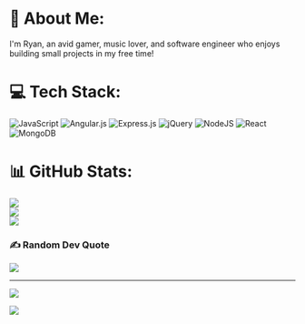 # 💫 About Me:
I'm Ryan, an avid gamer, music lover, and software engineer who enjoys building small projects in my free time!

# 💻 Tech Stack:
![JavaScript](https://img.shields.io/badge/javascript-%23323330.svg?style=for-the-badge&logo=javascript&logoColor=%23F7DF1E) ![Angular.js](https://img.shields.io/badge/angular.js-%23E23237.svg?style=for-the-badge&logo=angularjs&logoColor=white) ![Express.js](https://img.shields.io/badge/express.js-%23404d59.svg?style=for-the-badge&logo=express&logoColor=%2361DAFB) ![jQuery](https://img.shields.io/badge/jquery-%230769AD.svg?style=for-the-badge&logo=jquery&logoColor=white) ![NodeJS](https://img.shields.io/badge/node.js-6DA55F?style=for-the-badge&logo=node.js&logoColor=white) ![React](https://img.shields.io/badge/react-%2320232a.svg?style=for-the-badge&logo=react&logoColor=%2361DAFB) ![MongoDB](https://img.shields.io/badge/MongoDB-%234ea94b.svg?style=for-the-badge&logo=mongodb&logoColor=white)
# 📊 GitHub Stats:
![](https://github-readme-stats.vercel.app/api?username=RyanShort13110&theme=merko&hide_border=true&include_all_commits=false&count_private=false)<br/>
![](https://github-readme-streak-stats.herokuapp.com/?user=RyanShort13110&theme=merko&hide_border=true)<br/>
![](https://github-readme-stats.vercel.app/api/top-langs/?username=RyanShort13110&theme=merko&hide_border=true&include_all_commits=false&count_private=false&layout=compact)


### ✍️ Random Dev Quote
![](https://quotes-github-readme.vercel.app/api?type=horizontal&theme=radical)

---
![](https://www.codewars.com/users/ryanS_/badges/small)

[![](https://visitcount.itsvg.in/api?id=RyanShort13110&icon=5&color=3)](https://visitcount.itsvg.in)


<!---
RyanShort13110/RyanShort13110 is a ✨ special ✨ repository because its `README.md` (this file) appears on your GitHub profile.
You can click the Preview link to take a look at your changes.
--->
